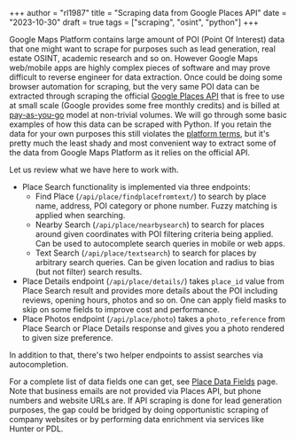 +++
author = "rl1987"
title = "Scraping data from Google Places API"
date = "2023-10-30"
draft = true
tags = ["scraping", "osint", "python"]
+++

Google Maps Platform contains large amount of POI (Point Of Interest) data that
one might want to scrape for purposes such as lead generation, real estate
OSINT, academic research and so on. However Google Maps web/mobile apps
are highly complex pieces of software and may prove difficult to reverse engineer
for data extraction. Once could be doing some browser automation for scraping, 
but the very same POI data can be extracted through scraping the official 
[Google Places API](https://developers.google.com/maps/documentation/places/web-service/overview)
that is free to use at small scale (Google provides some free monthly credits) 
and is billed at [pay-as-you-go](https://developers.google.com/maps/documentation/places/web-service/usage-and-billing#new-payg)
model at non-trivial volumes. We will go through some basic examples of how this
data can be scraped with Python. If you retain the data for your own purposes
this still violates the [platform terms](https://cloud.google.com/maps-platform/terms), 
but it's pretty much the least shady and most convenient way to extract some of 
the data from Google Maps Platform as it relies on the official API.

Let us review what we have here to work with. 

* Place Search functionality is implemented via three endpoints:
  * Find Place (`/api/place/findplacefromtext/`) to search by place name, 
    address, POI category or phone number. Fuzzy matching is applied when 
    searching.
  * Nearby Search (`/api/place/nearbysearch`) to search for places around given
    coordinates with POI filtering criteria being applied. Can be used to 
    autocomplete search queries in mobile or web apps.
  * Text Search (`/api/place/textsearch`) to search for places by arbitrary
    search queries. Can be given location and radius to bias (but not filter)
    search results.
* Place Details endpoint (`/api/place/details/`) takes `place_id` value from 
  Place Search result and provides more details about the POI including reviews,
  opening hours, photos and so on. One can apply field masks to skip on some 
  fields to improve cost and performance.
* Place Photos endpoint (`/api/place/photo`) takes a `photo_reference` from
  Place Search or Place Details response and gives you a photo rendered to given
  size preference.

In addition to that, there's two helper endpoints to assist searches via 
autocompletion.

For a complete list of data fields one can get, see 
[Place Data Fields](https://developers.google.com/maps/documentation/places/web-service/place-data-fields)
page. Note that business emails are not provided via Places API, but phone 
numbers and website URLs are. If API scraping is done for lead generation 
purposes, the gap could be bridged by doing opportunistic scraping of company
websites or by performing data enrichment via services like Hunter or PDL.


